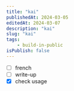 ```yaml
---
title: "kai"
publishedAt: 2024-03-05
editedAt: 2024-03-07
description: "kai"
slug: "kai"
tags:
    - build-in-public
isPublish: false
---
```

- [ ] french
- [ ] write-up
- [x] check usage